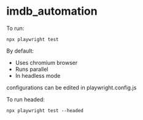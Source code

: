 # imdb_automation
To run:

```npx playwright test```

By default:
- Uses chromium browser
- Runs parallel
- In headless mode

configurations can be edited in playwright.config.js

To run headed:

```npx playwright test --headed```
